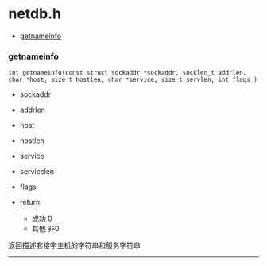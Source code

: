 # netdb.h

- [getnameinfo](#getnameinfo)



### getnameinfo

`int getnameinfo(const struct sockaddr *sockaddr, socklen_t addrlen, char *host, size_t hostlen, char *service, size_t servlen, int flags )`

- sockaddr
- addrlen
- host
- hostlen
- service
- servicelen
- flags

- return
    - 成功 0
    - 其他 非0

返回描述套接字主机的字符串和服务字符串

---


